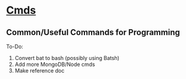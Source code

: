 # [Cmds](https://github.com/Sondro/Cmds)
Common/Useful Commands for Programming
---------------------------------------
To-Do:
1. Convert bat to bash (possibly using Batsh)
2. Add more MongoDB/Node cmds
3. Make reference doc
